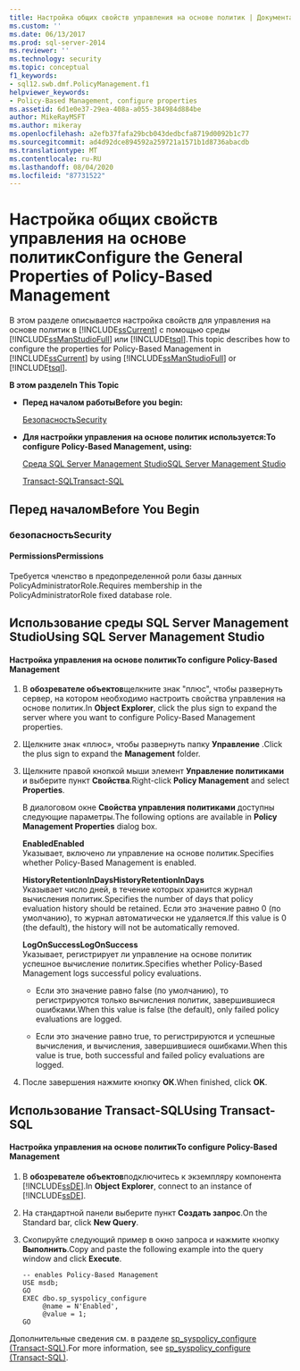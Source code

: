```yaml
---
title: Настройка общих свойств управления на основе политик | Документация Майкрософт
ms.custom: ''
ms.date: 06/13/2017
ms.prod: sql-server-2014
ms.reviewer: ''
ms.technology: security
ms.topic: conceptual
f1_keywords:
- sql12.swb.dmf.PolicyManagement.f1
helpviewer_keywords:
- Policy-Based Management, configure properties
ms.assetid: 6d1e0e37-29ea-408a-a055-384984d884be
author: MikeRayMSFT
ms.author: mikeray
ms.openlocfilehash: a2efb37fafa29bcb043dedbcfa8719d0092b1c77
ms.sourcegitcommit: ad4d92dce894592a259721a1571b1d8736abacdb
ms.translationtype: MT
ms.contentlocale: ru-RU
ms.lasthandoff: 08/04/2020
ms.locfileid: "87731522"
---
```

# <a name="configure-the-general-properties-of-policy-based-management"></a><span data-ttu-id="8c8b5-102">Настройка общих свойств управления на основе политик</span><span class="sxs-lookup"><span data-stu-id="8c8b5-102">Configure the General Properties of Policy-Based Management</span></span>
  <span data-ttu-id="8c8b5-103">В этом разделе описывается настройка свойств для управления на основе политик в [!INCLUDE[ssCurrent](../../includes/sscurrent-md.md)] с помощью среды [!INCLUDE[ssManStudioFull](../../includes/ssmanstudiofull-md.md)] или [!INCLUDE[tsql](../../includes/tsql-md.md)].</span><span class="sxs-lookup"><span data-stu-id="8c8b5-103">This topic describes how to configure the properties for Policy-Based Management in [!INCLUDE[ssCurrent](../../includes/sscurrent-md.md)] by using [!INCLUDE[ssManStudioFull](../../includes/ssmanstudiofull-md.md)] or [!INCLUDE[tsql](../../includes/tsql-md.md)].</span></span>  
  
 <span data-ttu-id="8c8b5-104">**В этом разделе**</span><span class="sxs-lookup"><span data-stu-id="8c8b5-104">**In This Topic**</span></span>  
  
-   <span data-ttu-id="8c8b5-105">**Перед началом работы**</span><span class="sxs-lookup"><span data-stu-id="8c8b5-105">**Before you begin:**</span></span>  
  
     [<span data-ttu-id="8c8b5-106">Безопасность</span><span class="sxs-lookup"><span data-stu-id="8c8b5-106">Security</span></span>](#Security)  
  
-   <span data-ttu-id="8c8b5-107">**Для настройки управления на основе политик используется:**</span><span class="sxs-lookup"><span data-stu-id="8c8b5-107">**To configure Policy-Based Management, using:**</span></span>  
  
     [<span data-ttu-id="8c8b5-108">Среда SQL Server Management Studio</span><span class="sxs-lookup"><span data-stu-id="8c8b5-108">SQL Server Management Studio</span></span>](#SSMSProcedure)  
  
     [<span data-ttu-id="8c8b5-109">Transact-SQL</span><span class="sxs-lookup"><span data-stu-id="8c8b5-109">Transact-SQL</span></span>](#TsqlProcedure)  
  
##  <a name="before-you-begin"></a><a name="BeforeYouBegin"></a> <span data-ttu-id="8c8b5-110">Перед началом</span><span class="sxs-lookup"><span data-stu-id="8c8b5-110">Before You Begin</span></span>  
  
###  <a name="security"></a><a name="Security"></a> <span data-ttu-id="8c8b5-111">безопасность</span><span class="sxs-lookup"><span data-stu-id="8c8b5-111">Security</span></span>  
  
####  <a name="permissions"></a><a name="Permissions"></a> <span data-ttu-id="8c8b5-112">Permissions</span><span class="sxs-lookup"><span data-stu-id="8c8b5-112">Permissions</span></span>  
 <span data-ttu-id="8c8b5-113">Требуется членство в предопределенной роли базы данных PolicyAdministratorRole.</span><span class="sxs-lookup"><span data-stu-id="8c8b5-113">Requires membership in the PolicyAdministratorRole fixed database role.</span></span>  
  
##  <a name="using-sql-server-management-studio"></a><a name="SSMSProcedure"></a> <span data-ttu-id="8c8b5-114">Использование среды SQL Server Management Studio</span><span class="sxs-lookup"><span data-stu-id="8c8b5-114">Using SQL Server Management Studio</span></span>  
  
#### <a name="to-configure-policy-based-management"></a><span data-ttu-id="8c8b5-115">Настройка управления на основе политик</span><span class="sxs-lookup"><span data-stu-id="8c8b5-115">To configure Policy-Based Management</span></span>  
  
1.  <span data-ttu-id="8c8b5-116">В **обозревателе объектов**щелкните знак "плюс", чтобы развернуть сервер, на котором необходимо настроить свойства управления на основе политик.</span><span class="sxs-lookup"><span data-stu-id="8c8b5-116">In **Object Explorer**, click the plus sign to expand the server where you want to configure Policy-Based Management properties.</span></span>  
  
2.  <span data-ttu-id="8c8b5-117">Щелкните знак «плюс», чтобы развернуть папку **Управление** .</span><span class="sxs-lookup"><span data-stu-id="8c8b5-117">Click the plus sign to expand the **Management** folder.</span></span>  
  
3.  <span data-ttu-id="8c8b5-118">Щелкните правой кнопкой мыши элемент **Управление политиками** и выберите пункт **Свойства**.</span><span class="sxs-lookup"><span data-stu-id="8c8b5-118">Right-click **Policy Management** and select **Properties**.</span></span>  
  
     <span data-ttu-id="8c8b5-119">В диалоговом окне **Свойства управления политиками** доступны следующие параметры.</span><span class="sxs-lookup"><span data-stu-id="8c8b5-119">The following options are available in **Policy Management Properties** dialog box.</span></span>  
  
     <span data-ttu-id="8c8b5-120">**Enabled**</span><span class="sxs-lookup"><span data-stu-id="8c8b5-120">**Enabled**</span></span>  
     <span data-ttu-id="8c8b5-121">Указывает, включено ли управление на основе политик.</span><span class="sxs-lookup"><span data-stu-id="8c8b5-121">Specifies whether Policy-Based Management is enabled.</span></span>  
  
     <span data-ttu-id="8c8b5-122">**HistoryRetentionInDays**</span><span class="sxs-lookup"><span data-stu-id="8c8b5-122">**HistoryRetentionInDays**</span></span>  
     <span data-ttu-id="8c8b5-123">Указывает число дней, в течение которых хранится журнал вычисления политик.</span><span class="sxs-lookup"><span data-stu-id="8c8b5-123">Specifies the number of days that policy evaluation history should be retained.</span></span> <span data-ttu-id="8c8b5-124">Если это значение равно 0 (по умолчанию), то журнал автоматически не удаляется.</span><span class="sxs-lookup"><span data-stu-id="8c8b5-124">If this value is 0 (the default), the history will not be automatically removed.</span></span>  
  
     <span data-ttu-id="8c8b5-125">**LogOnSuccess**</span><span class="sxs-lookup"><span data-stu-id="8c8b5-125">**LogOnSuccess**</span></span>  
     <span data-ttu-id="8c8b5-126">Указывает, регистрирует ли управление на основе политик успешное вычисление политик.</span><span class="sxs-lookup"><span data-stu-id="8c8b5-126">Specifies whether Policy-Based Management logs successful policy evaluations.</span></span>  
  
    -   <span data-ttu-id="8c8b5-127">Если это значение равно false (по умолчанию), то регистрируются только вычисления политик, завершившиеся ошибками.</span><span class="sxs-lookup"><span data-stu-id="8c8b5-127">When this value is false (the default), only failed policy evaluations are logged.</span></span>  
  
    -   <span data-ttu-id="8c8b5-128">Если это значение равно true, то регистрируются и успешные вычисления, и вычисления, завершившиеся ошибками.</span><span class="sxs-lookup"><span data-stu-id="8c8b5-128">When this value is true, both successful and failed policy evaluations are logged.</span></span>  
  
4.  <span data-ttu-id="8c8b5-129">После завершения нажмите кнопку **ОК**.</span><span class="sxs-lookup"><span data-stu-id="8c8b5-129">When finished, click **OK**.</span></span>  
  
##  <a name="using-transact-sql"></a><a name="TsqlProcedure"></a> <span data-ttu-id="8c8b5-130">Использование Transact-SQL</span><span class="sxs-lookup"><span data-stu-id="8c8b5-130">Using Transact-SQL</span></span>  
  
#### <a name="to-configure-policy-based-management"></a><span data-ttu-id="8c8b5-131">Настройка управления на основе политик</span><span class="sxs-lookup"><span data-stu-id="8c8b5-131">To configure Policy-Based Management</span></span>  
  
1.  <span data-ttu-id="8c8b5-132">В **обозревателе объектов**подключитесь к экземпляру компонента [!INCLUDE[ssDE](../../includes/ssde-md.md)].</span><span class="sxs-lookup"><span data-stu-id="8c8b5-132">In **Object Explorer**, connect to an instance of [!INCLUDE[ssDE](../../includes/ssde-md.md)].</span></span>  
  
2.  <span data-ttu-id="8c8b5-133">На стандартной панели выберите пункт **Создать запрос**.</span><span class="sxs-lookup"><span data-stu-id="8c8b5-133">On the Standard bar, click **New Query**.</span></span>  
  
3.  <span data-ttu-id="8c8b5-134">Скопируйте следующий пример в окно запроса и нажмите кнопку **Выполнить**.</span><span class="sxs-lookup"><span data-stu-id="8c8b5-134">Copy and paste the following example into the query window and click **Execute**.</span></span>  
  
    ```  
    -- enables Policy-Based Management   
    USE msdb;  
    GO  
    EXEC dbo.sp_syspolicy_configure   
         @name = N'Enabled',   
         @value = 1;  
    GO  
    ```  
  
 <span data-ttu-id="8c8b5-135">Дополнительные сведения см. в разделе [sp_syspolicy_configure (Transact-SQL)](/sql/relational-databases/system-stored-procedures/sp-syspolicy-configure-transact-sql).</span><span class="sxs-lookup"><span data-stu-id="8c8b5-135">For more information, see [sp_syspolicy_configure &#40;Transact-SQL&#41;](/sql/relational-databases/system-stored-procedures/sp-syspolicy-configure-transact-sql).</span></span>  
  
  
